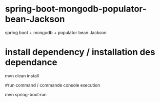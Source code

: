 # spring-boot-mongodb-populator-bean-Jackson
spring boot + mongodb + populator bean Jackson


# install dependency / installation des dependance 

mvn clean install

#run command / commande console execution

mvn spring-boot:run

